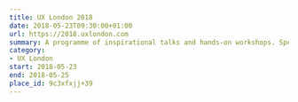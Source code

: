 ```yaml
---
title: UX London 2018
date: 2018-05-23T09:30:00+01:00
url: https://2018.uxlondon.com
summary: A programme of inspirational talks and hands-on workshops. Spend the mornings gaining unique insights from influential speakers and in the afternoon, roll up your sleeves and participate in the workshop of your choice.
category:
- UX London
start: 2018-05-23
end: 2018-05-25
place_id: 9c3xfxjj+39
---
```

